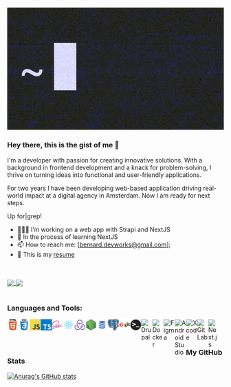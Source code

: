 <p align="center"><img src="animatedName.gif" alt="drawing" width="540"/> </p>


### Hey there, this is the gist of me 👋

I'm a developer with passion for creating innovative solutions. With a background in frontend development and a knack for problem-solving, I thrive on turning ideas into functional and user-friendly applications. 

For two years I have been developing web-based application driving real-world impact at a digital agency in Amsterdam. Now I am ready for next steps. 

Up for|grep!

- 👨🏽‍💻 I’m working on a web app with Strapi and NextJS
- 🌱 In the process of learning NextJS
- 📫 How to reach me: [bernard.devworks@gmail.com];
- 📝 This is my [resume](https://issuu.com/bwittgen/docs/2023_resume_bernardwittgen_v4)

<br/>

<br/>

<a href="https://github.com/BernardDev/Synthesizer-API" >
  <img align="center" src="https://github-readme-stats-sigma-five.vercel.app/api/pin/?username=BernardDev&repo=Synthesizer-API&theme=default" />
</a>

<a href="https://github.com/BernardDev/Synthesizer-directory" >
  <img align="center" src="https://github-readme-stats-sigma-five.vercel.app/api/pin/?username=BernardDev&repo=Synthesizer-directory&theme=default" />
</a>

<br/>

<br/>

### Languages and Tools:

<img align="left" alt="HTML5" width="26px" src="https://raw.githubusercontent.com/github/explore/80688e429a7d4ef2fca1e82350fe8e3517d3494d/topics/html/html.png" />
<img align="left" alt="CSS3" width="26px" src="https://raw.githubusercontent.com/github/explore/80688e429a7d4ef2fca1e82350fe8e3517d3494d/topics/css/css.png" />
<img align="left" alt="JavaScript" width="26px" src="https://raw.githubusercontent.com/github/explore/80688e429a7d4ef2fca1e82350fe8e3517d3494d/topics/javascript/javascript.png" />
<img align="left" alt="TypeScript" width="26px" src="https://raw.githubusercontent.com/github/explore/80688e429a7d4ef2fca1e82350fe8e3517d3494d/topics/typescript/typescript.png" />
<img align="left" alt="Sass" width="26px" src="https://raw.githubusercontent.com/github/explore/80688e429a7d4ef2fca1e82350fe8e3517d3494d/topics/sass/sass.png" />
<img align="left" alt="React" width="26px" src="https://raw.githubusercontent.com/github/explore/80688e429a7d4ef2fca1e82350fe8e3517d3494d/topics/react/react.png" />
<img align="left" alt="Redux" width="26px" src="https://raw.githubusercontent.com/github/explore/80688e429a7d4ef2fca1e82350fe8e3517d3494d/topics/redux/redux.png" />
<img align="left" alt="Node.js" width="26px" src="https://raw.githubusercontent.com/github/explore/80688e429a7d4ef2fca1e82350fe8e3517d3494d/topics/nodejs/nodejs.png" />
<img align="left" alt="SQL" width="26px" src="https://raw.githubusercontent.com/github/explore/80688e429a7d4ef2fca1e82350fe8e3517d3494d/topics/sql/sql.png" />
<img align="left" alt="postgresql" width="26px" src="https://raw.githubusercontent.com/github/explore/80688e429a7d4ef2fca1e82350fe8e3517d3494d/topics/postgresql/postgresql.png" />
<img align="left" alt="Git" width="26px" src="https://raw.githubusercontent.com/github/explore/80688e429a7d4ef2fca1e82350fe8e3517d3494d/topics/git/git.png" />
<img align="left" alt="Terminal" width="26px" src="https://raw.githubusercontent.com/github/explore/80688e429a7d4ef2fca1e82350fe8e3517d3494d/topics/terminal/terminal.png" />
<img align="left" width="26" alt="Drupal" src="https://cdn.jsdelivr.net/gh/devicons/devicon/icons/drupal/drupal-original-wordmark.svg" />
<img align="left" width="26" alt="Docker" src="https://cdn.jsdelivr.net/gh/devicons/devicon/icons/docker/docker-original-wordmark.svg" />
<img align="left" width="26" alt="Figma" src="https://cdn.jsdelivr.net/gh/devicons/devicon/icons/figma/figma-original.svg" />
<img align="left" width="26" alt="Android Studio" src="https://cdn.jsdelivr.net/gh/devicons/devicon/icons/androidstudio/androidstudio-original.svg" />
<img align="left" width="26" alt="Xcode" src="https://cdn.jsdelivr.net/gh/devicons/devicon/icons/xcode/xcode-original.svg" />
<img align="left" width="26" alt="GitLab" src="https://cdn.jsdelivr.net/gh/devicons/devicon/icons/gitlab/gitlab-original.svg" />
<img align="left" width="26" alt="Next.js" src="https://cdn.jsdelivr.net/gh/devicons/devicon/icons/nextjs/nextjs-original-wordmark.svg" />
          
          

          
          
          
          
          
          

<br/>

<br/>

### My GitHub Stats

[![Anurag's GitHub stats](https://github-readme-stats-sigma-five.vercel.app/api?username=BernardDev&hide=issues,stars)](https://github.com/anuraghazra/github-readme-stats)

